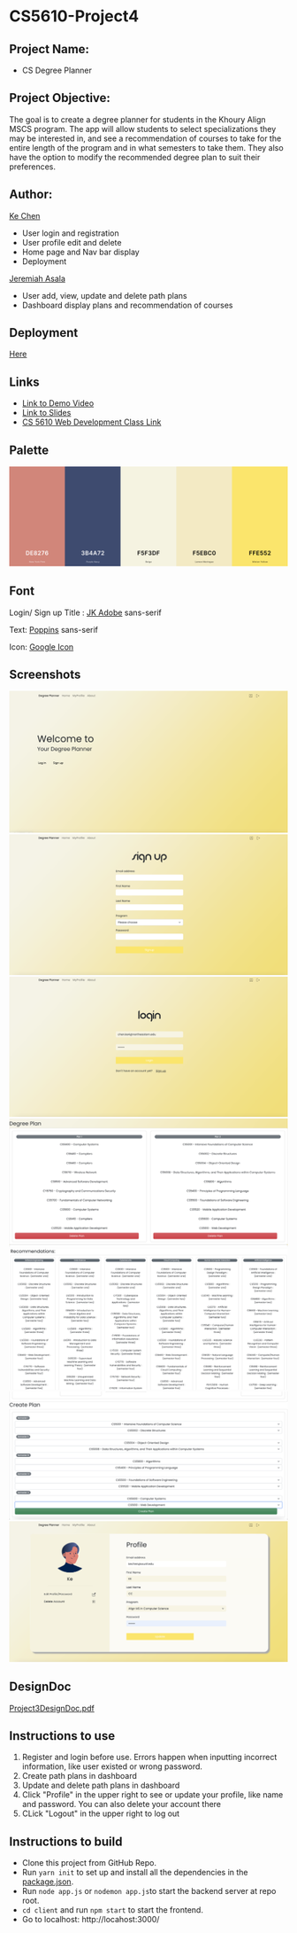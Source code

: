 # CS5610-Project4
## Project Name: 
- CS Degree Planner

## Project Objective: 
The goal is to create a degree planner for students in the Khoury Align MSCS program. The app will allow students to select specializations they may be interested in, and see a recommendation of courses to take for the entire length of the program and in what semesters to take them. They also have the option to modify the recommended degree plan to suit their preferences.

## Author:
[Ke Chen](https://kechen97.github.io/)
- User login and registration 
- User profile edit and delete
- Home page and Nav bar display
- Deployment

[Jeremiah Asala](https://jerryasala.github.io/)
- User add, view, update and delete path plans
- Dashboard display plans and recommendation of courses


## Deployment 
[Here](https://csdegree-planner.herokuapp.com/)


## Links
- [Link to Demo Video](https://drive.google.com/file/d/1Tb0Oz4vOjgJqKqqF5NUvHwfOCFkiO3OH/view?usp=share_link) 
- [Link to Slides](https://docs.google.com/presentation/d/125DEhiiGFAGgeMK6UxllhF_ZTRJBRE0_m3tbAw3cngQ/edit#slide=id.g1596b0566c4_0_63)
- [CS 5610 Web Development Class Link](https://johnguerra.co/classes/webDevelopment_fall_2022/)

## Palette
![palette](https://github.com/KeChen97/CSDegreePlanner/blob/main/Proj4Screenshots/palette.png?raw=true)

## Font
Login/ Sign up Title : [JK Adobe](https://fonts.cdnfonts.com/css/jk-abode)  sans-serif

Text: [Poppins](https://fonts.googleapis.com/css2?family=Poppins&amp;display=swap)  sans-serif 

Icon: [Google Icon](fonts.google.com/icons)


## Screenshots
![Homepage](https://github.com/KeChen97/CS5610-Project3/blob/main/Proj3Screenshots/HomePage.png?raw=true)
![Signup](https://github.com/KeChen97/CS5610-Project3/blob/main/Proj3Screenshots/Signup.png?raw=true)
![Login](https://github.com/KeChen97/CS5610-Project3/blob/main/Proj3Screenshots/Login.png?raw=true)
![Plan](https://github.com/KeChen97/CS5610-Project3/blob/main/Proj3Screenshots/DegreePlan.png?raw=true)
![Recommendation](https://github.com/KeChen97/CS5610-Project3/blob/main/Proj3Screenshots/Recommendations.png?raw=true)
![Create](https://github.com/KeChen97/CS5610-Project3/blob/main/Proj3Screenshots/CreatePlan.png?raw=true)
![Profile](https://github.com/KeChen97/CS5610-Project3/blob/main/Proj3Screenshots/ProfileEdit.png?raw=true)



## DesignDoc
[Project3DesignDoc.pdf](https://github.com/KeChen97/CS5610-Project3/blob/main/Project3DesignDoc.pdf)

## Instructions to use
1. Register and login before use. Errors happen when inputting incorrect information, like user existed or wrong password.
2. Create path plans in dashboard
3. Update and delete path plans in dashboard
4. Click "Profile" in the upper right to see or update your profile, like name and password. You can also delete your account there
5. CLick "Logout" in the upper right to log out

## Instructions to build
- Clone this project from GitHub Repo.
- Run `yarn init` to set up and install all the dependencies in the [package.json](https://github.com/KeChen97/CS5610Project2/blob/main/package.json).
- Run `node app.js` or `nodemon app.js`to start the backend server at repo root.
- `cd client` and run `npm start` to start the frontend.
- Go to localhost: http://locahost:3000/
 
